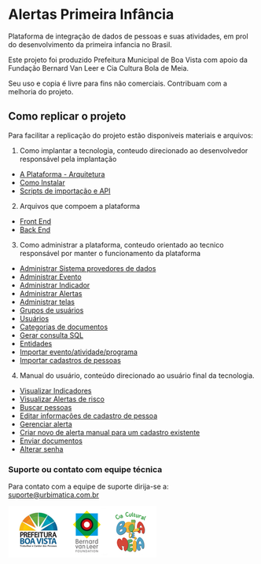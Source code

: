 # Alertas Primeira Infância
Plataforma de integração de dados de pessoas e suas atividades, em prol do desenvolvimento da primeira infancia no Brasil.

Este projeto foi produzido Prefeitura Municipal de Boa Vista com apoio da Fundação Bernard Van Leer e Cia Cultura Bola de Meia.

Seu uso e copia é livre para fins não comerciais.
Contribuam com a melhoria do projeto.

## Como replicar o projeto
Para facilitar a replicação do projeto estão disponiveis materiais e arquivos:

1. Como implantar a tecnologia, conteudo direcionado ao desenvolvedor responsável pela implantação
- [A Plataforma - Arquitetura](https://github.com/alertaspi/Alertas-Primeira-Infancia/wiki/A-Plataforma---Arquitetura)
- [Como Instalar](https://github.com/alertaspi/Alertas-Primeira-Infancia/wiki/Como-Instalar)
- [Scripts de importação e API](https://github.com/alertaspi/Alertas-Primeira-Infancia/wiki/Scripts-de-Importa%C3%A7%C3%A3o)

2. Arquivos que compoem a plataforma
- [Front End](https://github.com/alertaspi/Alertas-Primeira-Infancia/wiki/Front-End:-Adianti-com-o-Template)
- [Back End](https://github.com/alertaspi/Alertas-Primeira-Infancia/wiki/Back-End:-Banco-de-Dados-com-Estrutura-de-Tabelas)

3. Como administrar a plataforma, conteudo orientado ao tecnico responsável por manter o funcionamento da plataforma
- [Administrar Sistema provedores de dados](https://github.com/alertaspi/Alertas-Primeira-Infancia/wiki/Administrar-Sistemas-Provedores-de-Dados)
- [Administrar Evento](https://github.com/alertaspi/Alertas-Primeira-Infancia/wiki/Administrar-Evento)
- [Administrar Indicador](https://github.com/alertaspi/Alertas-Primeira-Infancia/wiki/Administrar-Indicador)
- [Administrar Alertas](https://github.com/alertaspi/Alertas-Primeira-Infancia/wiki/Administrar-Alertas)
- [Administrar telas](https://github.com/alertaspi/Alertas-Primeira-Infancia/wiki/Administrar-Telas)
- [Grupos de usuários](https://github.com/alertaspi/Alertas-Primeira-Infancia/wiki/Grupos-de-usu%C3%A1rios)
- [Usuários](https://github.com/alertaspi/Alertas-Primeira-Infancia/wiki/Administrar-Usu%C3%A1rios)
- [Categorias de documentos](https://github.com/alertaspi/Alertas-Primeira-Infancia/wiki/Categorias-de-documentos)
- [Gerar consulta SQL](https://github.com/alertaspi/Alertas-Primeira-Infancia/wiki/Gerar-Consulta-SQL)
- [Entidades](https://github.com/alertaspi/Alertas-Primeira-Infancia/wiki/Administrar-Entidade)
- [Importar evento/atividade/programa](https://github.com/alertaspi/Alertas-Primeira-Infancia/wiki/Importar-evento-atividade-programa)
- [Importar cadastros de pessoas](https://github.com/alertaspi/Alertas-Primeira-Infancia/wiki/Importar-cadastros-de-pessoas)

4. Manual do usuário, conteúdo direcionado ao usuário final da tecnologia.
- [Visualizar Indicadores](https://github.com/alertaspi/Alertas-Primeira-Infancia/wiki/Visualizar-Indicadores)
- [Visualizar Alertas de risco](https://github.com/alertaspi/Alertas-Primeira-Infancia/wiki/Visualizar-Alertas-de-Risco)
- [Buscar pessoas](https://github.com/alertaspi/Alertas-Primeira-Infancia/wiki/Buscar-Pessoas)
- [Editar informações de cadastro de pessoa](https://github.com/alertaspi/Alertas-Primeira-Infancia/wiki/Editar-Informa%C3%A7%C3%B5es-de-Cadastro-de-Pessoa)
- [Gerenciar alerta](https://github.com/alertaspi/Alertas-Primeira-Infancia/wiki/Gerenciar-Alerta)
- [Criar novo de alerta manual para um cadastro existente](https://github.com/alertaspi/Alertas-Primeira-Infancia/wiki/Criar-Novo-Alerta-Manual-Para-um-Cadastro-Existente)
- [Enviar documentos](https://github.com/alertaspi/Alertas-Primeira-Infancia/wiki/Enviar-Documentos)
- [Alterar senha](https://github.com/alertaspi/Alertas-Primeira-Infancia/wiki/Alterar-Senha)


### Suporte ou contato com equipe técnica
Para contato com a equipe de suporte dirija-se a: [suporte@urbimatica.com.br](mailto:suporte@urbimatica.com.br)

![Logotipo](https://raw.githubusercontent.com/alertaspi/Alertas-Primeira-Infancia/master/Logos.png)
